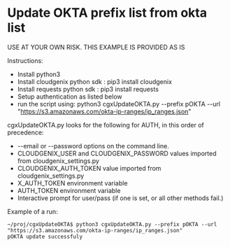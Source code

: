 # Update OKTA prefix list from okta list

USE AT YOUR OWN RISK. THIS EXAMPLE IS PROVIDED AS IS

Instructions:

* Install python3
* Install cloudgenix python sdk : pip3 install cloudgenix
* Install requests python sdk : pip3 install requests
* Setup authentication as listed below
* run the script using: python3 cgxUpdateOKTA.py --prefix pOKTA --url "https://s3.amazonaws.com/okta-ip-ranges/ip_ranges.json" 

cgxUpdateOKTA.py looks for the following for AUTH, in this order of precedence:

* --email or --password options on the command line.
* CLOUDGENIX_USER and CLOUDGENIX_PASSWORD values imported from cloudgenix_settings.py
* CLOUDGENIX_AUTH_TOKEN value imported from cloudgenix_settings.py
* X_AUTH_TOKEN environment variable
* AUTH_TOKEN environment variable
* Interactive prompt for user/pass (if one is set, or all other methods fail.)


Example of a run:
```
~/proj/cgxUpdateOKTA$ python3 cgxUpdateOKTA.py --prefix pOKTA --url "https://s3.amazonaws.com/okta-ip-ranges/ip_ranges.json" 
pOKTA update successfuly
```
